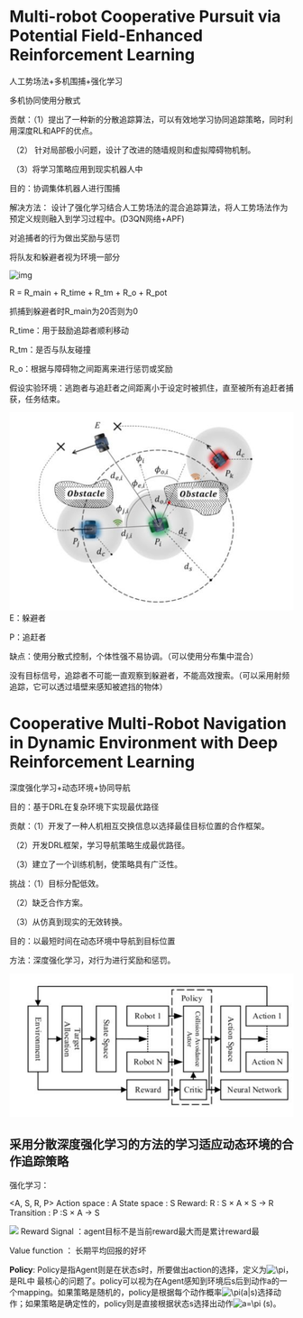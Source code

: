 # Multi-robot Cooperative Pursuit via Potential Field-Enhanced Reinforcement Learning

人工势场法+多机围捕+强化学习

多机协同使用分散式

贡献：（1）提出了一种新的分散追踪算法，可以有效地学习协同追踪策略，同时利用深度RL和APF的优点。

​            （2） 针对局部极小问题，设计了改进的随墙规则和虚拟障碍物机制。

​            （3）将学习策略应用到现实机器人中

目的：协调集体机器人进行围捕	

解决方法： 设计了强化学习结合人工势场法的混合追踪算法，将人工势场法作为预定义规则融入到学习过程中。(D3QN网络+APF)



对追捕者的行为做出奖励与惩罚

将队友和躲避者视为环境一部分

![img](https://pic2.zhimg.com/v2-73b60f3a13ba0f23ba426b7b2f71acc1_b.png)

R = R_main + R_time + R_tm + R_o + R_pot

抓捕到躲避者时R_main为20否则为0

R_time：用于鼓励追踪者顺利移动

R_tm：是否与队友碰撞

R_o：根据与障碍物之间距离来进行惩罚或奖励





假设实验环境：逃跑者与追赶者之间距离小于设定时被抓住，直至被所有追赶者捕获，任务结束。

![](https://github.com/tt1433669278/cdp/blob/main/Multi-robot/image/360%E6%88%AA%E5%9B%BE20221124105153026.jpg)
E：躲避者

P：追赶者

缺点：使用分散式控制，个体性强不易协调。（可以使用分布集中混合） 

​            没有目标信号，追踪者不可能一直观察到躲避者，不能高效搜索。（可以采用射频追踪，它可以透过墙壁来感知被遮挡的物体） 



# Cooperative Multi-Robot Navigation in Dynamic Environment with Deep Reinforcement Learning

深度强化学习+动态环境+协同导航

目的：基于DRL在复杂环境下实现最优路径

贡献：（1）开发了一种人机相互交换信息以选择最佳目标位置的合作框架。

​            （2）开发DRL框架，学习导航策略生成最优路径。

​            （3）建立了一个训练机制，使策略具有广泛性。

挑战：（1）目标分配低效。

​            （2）缺乏合作方案。

​            （3）从仿真到现实的无效转换。

目的：以最短时间在动态环境中导航到目标位置

方法：深度强化学习，对行为进行奖励和惩罚。

![](https://github.com/tt1433669278/cdp/blob/main/Multi-robot/image/360%E6%88%AA%E5%9B%BE20221128194045299.jpg)


## 采用分散深度强化学习的方法的学习适应动态环境的合作追踪策略

强化学习：

<A, S, R, P>
Action space : A 
State space : S
Reward: R : S × A × S → R
Transition : P :S × A → S 

![](https://github.com/ZJUT-IoCS-MAS/cdp/blob/main/Multi-robot/image/v2-4c11d459d855896ce3c52cc0718a35c4_b.png)
Reward Signal ：agent目标不是当前reward最大而是累计reward最

Value function ： 长期平均回报的好坏

**Policy**: Policy是指Agent则是在状态s时，所要做出action的选择，定义为![\pi ](http://www.zhihu.com/equation?tex=%5Cpi+)，是RL中  最核心的问题了。policy可以视为在Agent感知到环境后s后到动作a的一个mapping。如果策略是随机的，policy是根据每个动作概率![\pi(a|s)](http://www.zhihu.com/equation?tex=%5Cpi%28a%7Cs%29)选择动作；如果策略是确定性的，policy则是直接根据状态s选择出动作![a=\pi (s)](http://www.zhihu.com/equation?tex=a%3D%5Cpi+%28s%29)。

